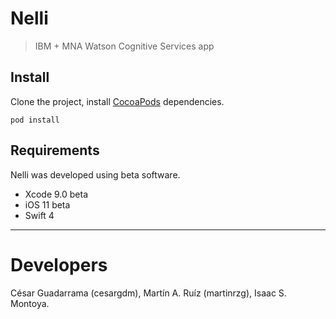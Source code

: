 # Nelli
> IBM + MNA Watson Cognitive Services app

## Install
Clone the project, install [CocoaPods](https://cocoapods.org) dependencies.

```
pod install
```

## Requirements

Nelli was developed using beta software.
-   Xcode 9.0 beta
-   iOS 11 beta
-   Swift 4

***
# Developers

César Guadarrama (cesargdm), Martín A. Ruíz (martinrzg), Isaac S. Montoya.
